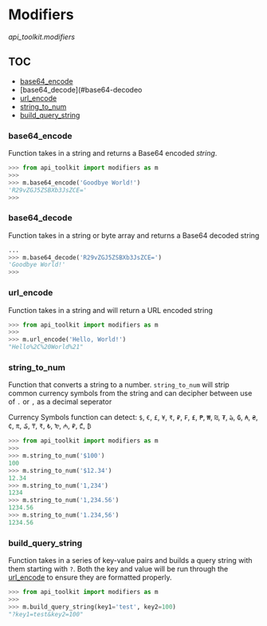 # Modifiers
*api_toolkit.modifiers*

## TOC
 - [base64_encode](#base64-encode)
 - [base64_decode](#base64-decodeo
 - [url_encode](#url-encode)
 - [string_to_num](#string-to-num)
 - [build_query_string](#build-query-string)


### base64_encode
Function takes in a string and returns a Base64 encoded *string*.

```python
>>> from api_toolkit import modifiers as m
>>> 
>>> m.base64_encode('Goodbye World!')
'R29vZGJ5ZSBXb3JsZCE='
>>> 
```

### base64_decode
Function takes in a string or byte array and returns a Base64 decoded string

```python
...
>>> m.base64_decode('R29vZGJ5ZSBXb3JsZCE=')
'Goodbye World!'
>>> 
```

### url_encode
Function takes in a string and will return a URL encoded string

```python
>>> from api_toolkit import modifiers as m
>>>
>>> m.url_encode('Hello, World!')
"Hello%2C%20World%21"
```

### string_to_num
Function that converts a string to a number. `string_to_num` will strip common currency symbols from the string and can decipher between use of `.` or `,` as a decimal seperator

Currency Symbols function can detect:
`$`, `€`, `£`, `¥`, `₹`, `₽`, `₣`, `₤`, `₱`, `₩`, `₪`, `₮`, `₯`, `₲`, `₳`, `₴`, `₵`, `₶`, `₷`, `₸`, `₹`, `₺`, `₻`, `₼`, `₽`, `₾`, `₿`

```python
>>> from api_toolkit import modifiers as m
>>>
>>> m.string_to_num('$100')
100
>>> m.string_to_num('$12.34')
12.34
>>> m.string_to_num('1,234')
1234
>>> m.string_to_num('1,234.56')
1234.56
>>> m.string_to_num('1.234,56')
1234.56
```

### build_query_string
Function takes in a series of key-value pairs and builds a query string with them starting with `?`.
Both the key and value will be run through the [url_encode](#url_encode) to ensure they are formatted properly.

```python
>>> from api_toolkit import modifiers as m
>>>
>>> m.build_query_string(key1='test', key2=100)
"?key1=test&key2=100"
```
